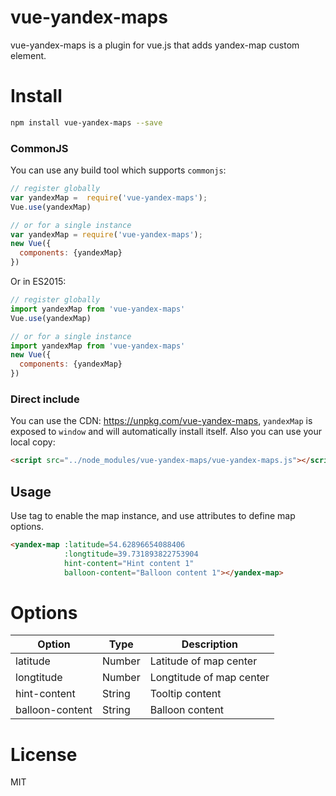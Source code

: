 # vue-yandex-maps

vue-yandex-maps is a plugin for vue.js that adds yandex-map custom element.

# Install

```Bash
npm install vue-yandex-maps --save
```

### CommonJS

You can use any build tool which supports `commonjs`:

```JavaScript
// register globally
var yandexMap =  require('vue-yandex-maps');
Vue.use(yandexMap)

// or for a single instance
var yandexMap = require('vue-yandex-maps');
new Vue({
  components: {yandexMap}
})

```

Or in ES2015:

```JavaScript
// register globally
import yandexMap from 'vue-yandex-maps'
Vue.use(yandexMap)

// or for a single instance
import yandexMap from 'vue-yandex-maps'
new Vue({
  components: {yandexMap}
})

```

### Direct include

You can use the CDN: https://unpkg.com/vue-yandex-maps, `yandexMap` is exposed to `window` and will automatically install itself. Also you can use your local copy:

```HTML
<script src="../node_modules/vue-yandex-maps/vue-yandex-maps.js"></script>
```

## Usage

Use <yandex-map> tag to enable the map instance, and use attributes to define map options.

```HTML
<yandex-map :latitude=54.62896654088406
            :longtitude=39.731893822753904
            hint-content="Hint content 1"
            balloon-content="Balloon content 1"></yandex-map>
```

# Options

| Option | Type | Description |
| ----- | ----- | ----- |
| latitude | Number | Latitude of map center |
| longtitude | Number | Longtitude of map center |
| hint-content | String | Tooltip content |
| balloon-content | String | Balloon content |

# License

MIT
